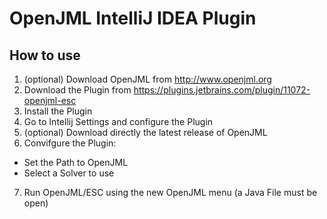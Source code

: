 # OpenJML IntelliJ IDEA Plugin 


## How to use

1. (optional) Download OpenJML from http://www.openjml.org
2. Download the Plugin from https://plugins.jetbrains.com/plugin/11072-openjml-esc
3. Install the Plugin
4. Go to Intellij Settings and configure the Plugin
5. (optional) Download directly the latest release of OpenJML
6. Convifgure the Plugin:
  * Set the Path to OpenJML
  * Select a Solver to use
7. Run OpenJML/ESC using the new OpenJML menu (a Java File must be open)
